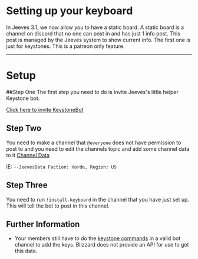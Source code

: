 # Setting up your keyboard

In Jeeves 3.1, we now allow you to have a static board.  A static board is a channel on discord that no one can post in and has just 1 info post.  This post is managed by the Jeeves system to show current info. The first one is just for keystones.  This is a patreon only feature.

***

# Setup
##Step One
The first step you need to do is invite Jeeves's little helper Keystone bot.

[Click here to invite KeystoneBot](https://discordapp.com/oauth2/authorize?client_id=393186410548690953&scope=bot&permissions=2080374975)

## Step Two

You need to make a channel that ``@everyone`` does not have permission to post to and you need to edit the channels topic and add some channel data to it [Channel Data](/guides/Channel-Data)

IE: ``--JeevesData Faction: Horde, Region: US``

## Step Three

You need to run ``!install-keyboard`` in the channel that you have just set up.  This will tell the bot to post in this channel.

## Further Information
* Your members still have to do the [keystone commands](/commands/warcraft/keystone) in a valid bot channel to add the keys. Blizzard does not provide an API for use to get this data.
